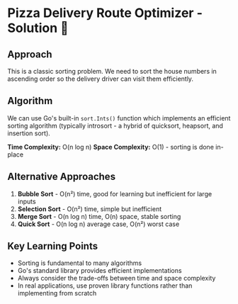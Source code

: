 # Pizza Delivery Route Optimizer - Solution 🍕

## Approach

This is a classic sorting problem. We need to sort the house numbers in ascending order so the delivery driver can visit them efficiently.

## Algorithm

We can use Go's built-in `sort.Ints()` function which implements an efficient sorting algorithm (typically introsort - a hybrid of quicksort, heapsort, and insertion sort).

**Time Complexity:** O(n log n)
**Space Complexity:** O(1) - sorting is done in-place

## Alternative Approaches

1. **Bubble Sort** - O(n²) time, good for learning but inefficient for large inputs
2. **Selection Sort** - O(n²) time, simple but inefficient
3. **Merge Sort** - O(n log n) time, O(n) space, stable sorting
4. **Quick Sort** - O(n log n) average case, O(n²) worst case

## Key Learning Points

- Sorting is fundamental to many algorithms
- Go's standard library provides efficient implementations
- Always consider the trade-offs between time and space complexity
- In real applications, use proven library functions rather than implementing from scratch